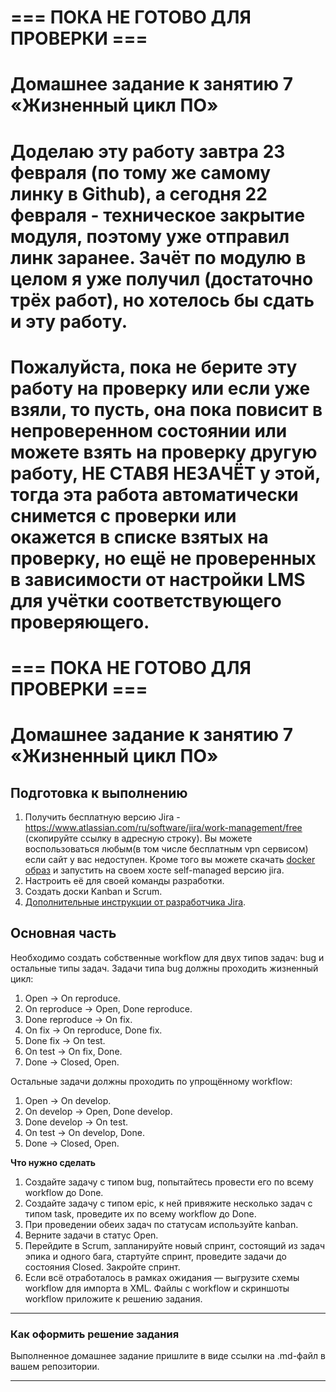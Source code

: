 # === ПОКА НЕ ГОТОВО ДЛЯ ПРОВЕРКИ === 

# Домашнее задание к занятию 7 «Жизненный цикл ПО»

# Доделаю эту работу завтра 23 февраля (по тому же самому линку в Github), а сегодня 22 февраля - техническое закрытие модуля, поэтому уже отправил линк заранее. Зачёт по модулю в целом я уже получил (достаточно трёх работ), но хотелось бы сдать и эту работу.

# Пожалуйста, пока не берите эту работу на проверку или если уже взяли, то пусть, она пока повисит в непроверенном состоянии или можете взять на проверку другую работу, НЕ СТАВЯ НЕЗАЧЁТ у этой, тогда эта работа автоматически снимется с проверки или окажется в списке взятых на проверку, но ещё не проверенных в зависимости от настройки LMS для учётки соответствующего проверяющего.

# === ПОКА НЕ ГОТОВО ДЛЯ ПРОВЕРКИ === 

# Домашнее задание к занятию 7 «Жизненный цикл ПО»

## Подготовка к выполнению

1. Получить бесплатную версию Jira - https://www.atlassian.com/ru/software/jira/work-management/free (скопируйте ссылку в адресную строку). Вы можете воспользоваться любым(в том числе бесплатным vpn сервисом) если сайт у вас недоступен. Кроме того вы можете скачать [docker образ](https://hub.docker.com/r/atlassian/jira-software/#) и запустить на своем хосте self-managed версию jira.
2. Настроить её для своей команды разработки.
3. Создать доски Kanban и Scrum.
4. [Дополнительные инструкции от разработчика Jira](https://support.atlassian.com/jira-cloud-administration/docs/import-and-export-issue-workflows/).

## Основная часть

Необходимо создать собственные workflow для двух типов задач: bug и остальные типы задач. Задачи типа bug должны проходить жизненный цикл:

1. Open -> On reproduce.
2. On reproduce -> Open, Done reproduce.
3. Done reproduce -> On fix.
4. On fix -> On reproduce, Done fix.
5. Done fix -> On test.
6. On test -> On fix, Done.
7. Done -> Closed, Open.

Остальные задачи должны проходить по упрощённому workflow:

1. Open -> On develop.
2. On develop -> Open, Done develop.
3. Done develop -> On test.
4. On test -> On develop, Done.
5. Done -> Closed, Open.

**Что нужно сделать**

1. Создайте задачу с типом bug, попытайтесь провести его по всему workflow до Done. 
1. Создайте задачу с типом epic, к ней привяжите несколько задач с типом task, проведите их по всему workflow до Done. 
1. При проведении обеих задач по статусам используйте kanban. 
1. Верните задачи в статус Open.
1. Перейдите в Scrum, запланируйте новый спринт, состоящий из задач эпика и одного бага, стартуйте спринт, проведите задачи до состояния Closed. Закройте спринт.
2. Если всё отработалось в рамках ожидания — выгрузите схемы workflow для импорта в XML. Файлы с workflow и скриншоты workflow приложите к решению задания.

---

### Как оформить решение задания

Выполненное домашнее задание пришлите в виде ссылки на .md-файл в вашем репозитории.

---
